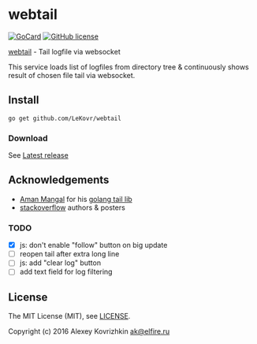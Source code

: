 
webtail
=======

[![GoCard][1]][2]
[![GitHub license][3]][4]

[1]: https://goreportcard.com/badge/LeKovr/webtail
[2]: https://goreportcard.com/report/github.com/LeKovr/webtail
[3]: https://img.shields.io/badge/license-MIT-blue.svg
[4]: LICENSE

[webtail](https://github.com/LeKovr/webtail) - Tail logfile via websocket

This service loads list of logfiles from directory tree & continuously shows result of chosen file tail via websocket.

Install
-------

```
go get github.com/LeKovr/webtail
```

### Download

See [Latest release](https://github.com/LeKovr/webtail/releases/latest)

Acknowledgements
----------------
* [Aman Mangal](https://github.com/mangalaman93) for his [golang tail lib](https://github.com/mangalaman93/tail)
* [stackoverflow](http://stackoverflow.com) authors & posters

### TODO

* [x] js: don't enable "follow" button on big update
* [ ] reopen tail after extra long line
* [ ] js: add "clear log" button
* [ ] add text field for log filtering

License
-------

The MIT License (MIT), see [LICENSE](LICENSE).

Copyright (c) 2016 Alexey Kovrizhkin ak@elfire.ru
